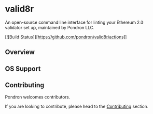 # valid8r

An open-source command line interface for linting your Ethereum 2.0 validator set up, maintained by Pondron LLC.

[![Build Status]][https://github.com/pondron/valid8r/actions]]

## Overview

## OS Support

## Contributing

Pondron welcomes contributors.

If you are looking to contribute, please head to the
[Contributing](https://github.com/pondron/valid8r/CONTRIBUTING.md) section.